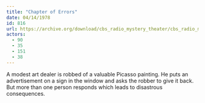 ```yaml
---
title: "Chapter of Errors"
date: 04/14/1978
id: 816
url: https://archive.org/download/cbs_radio_mystery_theater/cbs_radio_mystery_theater-0801-0850.zip/cbs_radio_mystery_theater-0801-0850%2Fcbsrmt_0816_chapter_of_errors.mp3
actors:
  - 90
  - 35
  - 151
  - 38
---
```

A modest art dealer is robbed of a valuable Picasso painting. He puts an advertisement on a sign in the window and asks the robber to give it back. But more than one person responds which leads to disastrous consequences.